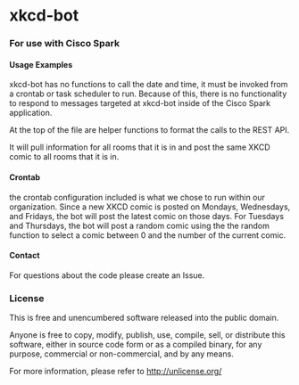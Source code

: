 # xkcd-bot
### For use with Cisco Spark


#### Usage Examples
xkcd-bot has no functions to call the date and time, it must be invoked from
a crontab or task scheduler to run. Because of this, there is no functionality to
respond to messages targeted at xkcd-bot inside of the Cisco Spark application.

At the top of the file are helper functions to format the calls to the REST API.

It will pull information for all rooms that it is in and post the same XKCD comic to all rooms that it is in.

#### Crontab
the crontab configuration included is what we chose to run within our organization. Since a new XKCD comic is posted on Mondays, Wednesdays, and Fridays, the bot will post the latest comic on those days. For Tuesdays and Thursdays, the bot will post a random comic using the the random function to select a comic between 0 and the number of the current comic.

#### Contact  
For questions about the code please create an Issue. 

### License
This is free and unencumbered software released into the public domain.

Anyone is free to copy, modify, publish, use, compile, sell, or
distribute this software, either in source code form or as a compiled
binary, for any purpose, commercial or non-commercial, and by any
means.

For more information, please refer to <http://unlicense.org/>
